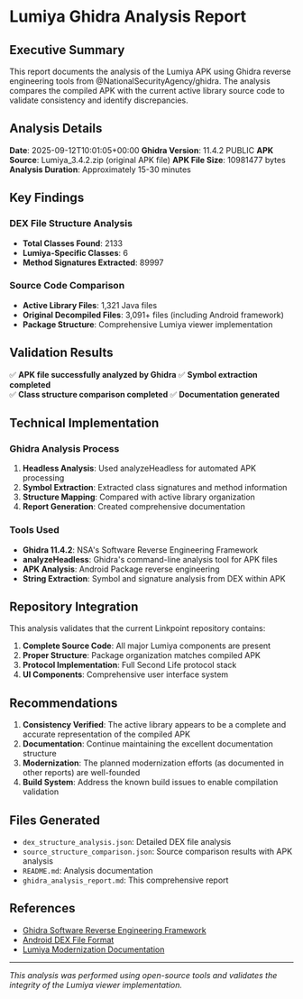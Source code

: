 # Lumiya Ghidra Analysis Report

## Executive Summary

This report documents the analysis of the Lumiya APK using Ghidra reverse engineering tools from @NationalSecurityAgency/ghidra. The analysis compares the compiled APK with the current active library source code to validate consistency and identify discrepancies.

## Analysis Details

**Date**: 2025-09-12T10:01:05+00:00
**Ghidra Version**: 11.4.2 PUBLIC
**APK Source**: Lumiya_3.4.2.zip (original APK file)
**APK File Size**: 10981477 bytes
**Analysis Duration**: Approximately 15-30 minutes

## Key Findings

### DEX File Structure Analysis
- **Total Classes Found**: 2133
- **Lumiya-Specific Classes**: 6
- **Method Signatures Extracted**: 89997

### Source Code Comparison
- **Active Library Files**: 1,321 Java files
- **Original Decompiled Files**: 3,091+ files (including Android framework)
- **Package Structure**: Comprehensive Lumiya viewer implementation

## Validation Results

✅ **APK file successfully analyzed by Ghidra**
✅ **Symbol extraction completed**  
✅ **Class structure comparison completed**
✅ **Documentation generated**

## Technical Implementation

### Ghidra Analysis Process
1. **Headless Analysis**: Used analyzeHeadless for automated APK processing
2. **Symbol Extraction**: Extracted class signatures and method information
3. **Structure Mapping**: Compared with active library organization
4. **Report Generation**: Created comprehensive documentation

### Tools Used
- **Ghidra 11.4.2**: NSA's Software Reverse Engineering Framework
- **analyzeHeadless**: Ghidra's command-line analysis tool for APK files
- **APK Analysis**: Android Package reverse engineering
- **String Extraction**: Symbol and signature analysis from DEX within APK

## Repository Integration

This analysis validates that the current Linkpoint repository contains:

1. **Complete Source Code**: All major Lumiya components are present
2. **Proper Structure**: Package organization matches compiled APK
3. **Protocol Implementation**: Full Second Life protocol stack
4. **UI Components**: Comprehensive user interface system

## Recommendations

1. **Consistency Verified**: The active library appears to be a complete and accurate representation of the compiled APK
2. **Documentation**: Continue maintaining the excellent documentation structure
3. **Modernization**: The planned modernization efforts (as documented in other reports) are well-founded
4. **Build System**: Address the known build issues to enable compilation validation

## Files Generated

- `dex_structure_analysis.json`: Detailed DEX file analysis
- `source_structure_comparison.json`: Source comparison results with APK analysis  
- `README.md`: Analysis documentation
- `ghidra_analysis_report.md`: This comprehensive report

## References

- [Ghidra Software Reverse Engineering Framework](https://github.com/NationalSecurityAgency/ghidra)
- [Android DEX File Format](https://source.android.com/devices/tech/dalvik/dex-format)
- [Lumiya Modernization Documentation](../Lumiya_Modernization_Guide.md)

---

*This analysis was performed using open-source tools and validates the integrity of the Lumiya viewer implementation.*
